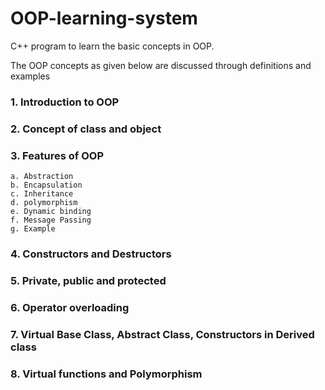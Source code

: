 # OOP-learning-system
C++ program to learn the basic concepts in OOP.

The OOP concepts as given below are discussed through definitions and examples

  ### 1.	Introduction to OOP

  ### 2.	Concept of class and object

  ### 3.	Features of OOP
    a. Abstraction
    b. Encapsulation
    c. Inheritance 
    d. polymorphism 
    e. Dynamic binding
    f. Message Passing
    g. Example

  ### 4.	Constructors and Destructors

  ### 5.	Private, public and protected

  ### 6.	Operator overloading

  ### 7.	Virtual Base Class, Abstract Class, Constructors in Derived class

  ### 8.	Virtual functions and Polymorphism
  

